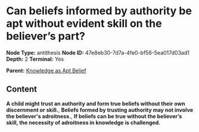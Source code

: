 # Can beliefs informed by authority be apt without evident skill on the believer’s part?

**Node Type:** antithesis
**Node ID:** 47e8eb30-7d7a-4fe0-bf56-5ea017d03ad1
**Depth:** 2
**Terminal:** Yes

**Parent:** [Knowledge as Apt Belief](knowledge-as-apt-belief.md)

## Content

**A child might trust an authority and form true beliefs without their own discernment or skill.**, **Beliefs formed by trusting authority may not involve the believer's adroitness.**, **If beliefs can be true without the believer’s skill, the necessity of adroitness in knowledge is challenged.**
